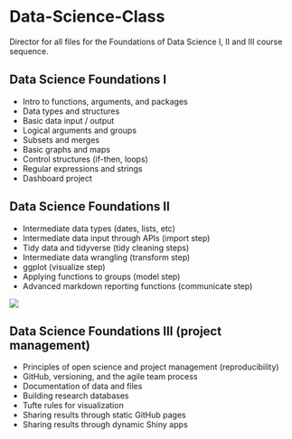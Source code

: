 # Data-Science-Class

Director for all files for the Foundations of Data Science I, II and III course sequence.

## Data Science Foundations I

*	Intro to functions, arguments, and packages  
*	Data types and structures  
*	Basic data input / output  
*	Logical arguments and groups  
*	Subsets and merges  
*	Basic graphs and maps 
*	Control structures (if-then, loops) 
*	Regular expressions and strings 
*	Dashboard project 



## Data Science Foundations II

*	Intermediate data types (dates, lists, etc) 
*	Intermediate data input through APIs (import step) 
*	Tidy data and tidyverse (tidy cleaning steps) 
*	Intermediate data wrangling (transform step) 
*	ggplot (visualize step)  
*	Applying functions to groups (model step) 
*	Advanced markdown reporting functions (communicate step) 

![](http://r4ds.had.co.nz/diagrams/data-science-wrangle.png) 


## Data Science Foundations III (project management)

*	Principles of open science and project management (reproducibility) 
*	GitHub, versioning, and the agile team process 
*	Documentation of data and files 
*	Building research databases 
*	Tufte rules for visualization 
*	Sharing results through static GitHub pages 
*	Sharing results through dynamic Shiny apps 

